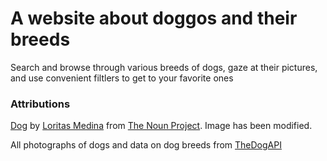 # A website about doggos and their breeds

Search and browse through various breeds of dogs, gaze at their pictures, and use convenient filtlers to get to your favorite ones

### Attributions
[Dog](https://thenounproject.com/search/?q=dog&i=3717198) by [Loritas Medina](https://thenounproject.com/loritas/) from [The Noun Project](https://thenounproject.com/). Image has been modified.

All photographs of dogs and data on dog breeds from [TheDogAPI](https://thedogapi.com)